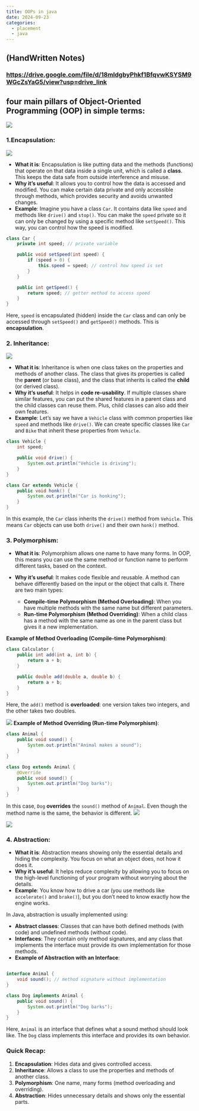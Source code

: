 ```yaml
---
title: OOPs in java
date: 2024-09-23
categories:
  - placement
  - java
---
```


## (HandWritten Notes)
### https://drive.google.com/file/d/18mldgbyPhkf1BfqvwKSYSM9WGcZsYaG5/view?usp=drive_link

## four main pillars of Object-Oriented Programming (OOP) in simple terms:

![](/images/1715347741886?e=2147483647&v=beta&t=D-s5QAsd_B0A-m37JyTjOMCQD1-Vy5g1JrmI2ZG-DCw)


### 1.**Encapsulation**:

![](/images/1*axAnHOiQgWtblRlyhFBCbA.jpeg)


- **What it is**: Encapsulation is like putting data and the methods (functions) that operate on that data inside a single unit, which is called a **class**. This keeps the data safe from outside interference and misuse.
- **Why it’s useful**: It allows you to control how the data is accessed and modified. You can make certain data private and only accessible through methods, which provides security and avoids unwanted changes.
- **Example**: Imagine you have a class `Car`. It contains data like `speed` and methods like `drive()` and `stop()`. You can make the `speed` private so it can only be changed by using a specific method like `setSpeed()`. This way, you can control how the speed is modified.

```java
class Car {
    private int speed; // private variable

    public void setSpeed(int speed) {
        if (speed > 0) {
            this.speed = speed; // control how speed is set
        }
    }

    public int getSpeed() {
        return speed; // getter method to access speed
    }
}

```

Here, `speed` is encapsulated (hidden) inside the `Car` class and can only be accessed through `setSpeed()` and `getSpeed()` methods. This is **encapsulation**.

### 2. **Inheritance**:

![](/images/1*gRily1Y6mlrOETJeKRgvgw.png)

- **What it is**: Inheritance is when one class takes on the properties and methods of another class. The class that gives its properties is called the **parent** (or base class), and the class that inherits is called the **child** (or derived class).
- **Why it’s useful**: It helps in **code re-usability**. If multiple classes share similar features, you can put the shared features in a parent class and the child classes can reuse them. Plus, child classes can also add their own features.
- **Example**: Let’s say we have a `Vehicle` class with common properties like `speed` and methods like `drive()`. We can create specific classes like `Car` and `Bike` that inherit these properties from `Vehicle`.

```java
class Vehicle {
    int speed;

    public void drive() {
        System.out.println("Vehicle is driving");
    }
}

class Car extends Vehicle {
    public void honk() {
        System.out.println("Car is honking");
    }
}

```

In this example, the `Car` class inherits the `drive()` method from `Vehicle`. This means `Car` objects can use both `drive()` and their own `honk()` method.

### 3. **Polymorphism**:

- **What it is**: Polymorphism allows one name to have many forms. In OOP, this means you can use the same method or function name to perform different tasks, based on the context.
    
- **Why it’s useful**: It makes code flexible and reusable. A method can behave differently based on the input or the object that calls it. There are two main types:
    
    - **Compile-time Polymorphism (Method Overloading)**: When you have multiple methods with the same name but different parameters.
    - **Run-time Polymorphism (Method Overriding)**: When a child class has a method with the same name as one in the parent class but gives it a new implementation.

**Example of Method Overloading (Compile-time Polymorphism)**:

```java
class Calculator {
    public int add(int a, int b) {
        return a + b;
    }

    public double add(double a, double b) {
        return a + b;
    }
}

```

Here, the `add()` method is **overloaded**: one version takes two integers, and the other takes two doubles.

![](/images/Overriding-in-Java-3-768.webp)
**Example of Method Overriding (Run-time Polymorphism)**:

```java
class Animal {
    public void sound() {
        System.out.println("Animal makes a sound");
    }
}

class Dog extends Animal {
    @Override
    public void sound() {
        System.out.println("Dog barks");
    }
}

```
In this case, `Dog` **overrides** the `sound()` method of `Animal`. Even though the method name is the same, the behavior is different.
![](/images/1lal53m.png)

![](/images/6Y9TtWy.png)

### 4. **Abstraction**:

- **What it is**: Abstraction means showing only the essential details and hiding the complexity. You focus on what an object does, not how it does it.
- **Why it’s useful**: It helps reduce complexity by allowing you to focus on the high-level functioning of your program without worrying about the details.
- **Example**: You know how to drive a car (you use methods like `accelerate()` and `brake()`), but you don’t need to know exactly how the engine works.

In Java, abstraction is usually implemented using:

- **Abstract classes**: Classes that can have both defined methods (with code) and undefined methods (without code).
- **Interfaces**: They contain only method signatures, and any class that implements the interface must provide its own implementation for those methods. 
- **Example of Abstraction with an Interface**:
```java

interface Animal {
    void sound(); // method signature without implementation
}

class Dog implements Animal {
    public void sound() {
        System.out.println("Dog barks");
    }
}

```

Here, `Animal` is an interface that defines what a sound method should look like. The `Dog` class implements this interface and provides its own behavior.

### Quick Recap:

1. **Encapsulation**: Hides data and gives controlled access.
2. **Inheritance**: Allows a class to use the properties and methods of another class.
3. **Polymorphism**: One name, many forms (method overloading and overriding).
4. **Abstraction**: Hides unnecessary details and shows only the essential parts.